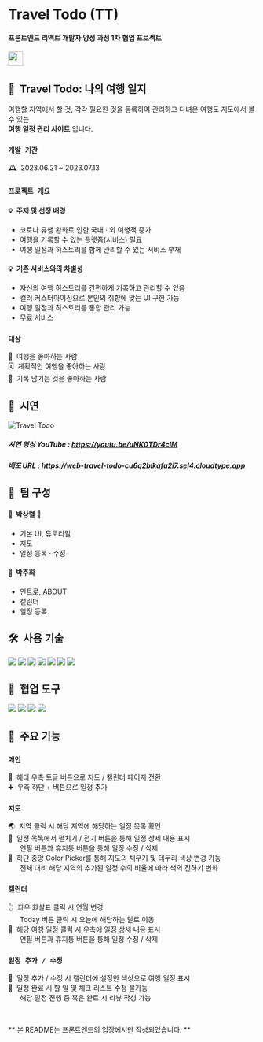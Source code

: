 # Travel Todo (TT)

#### 프론트엔드 리액트 개발자 양성 과정 1차 협업 프로젝트
<a target="_blank" href="https://devitoolz.notion.site/Travel-Todo-TT-8f38ae2892434e6d953f8ae4c6589b5c?pvs=4" ><img height="30" width="30" src="https://cdn.jsdelivr.net/npm/simple-icons@v9/icons/notion.svg" /></a>

## 🛫  Travel Todo: 나의 여행 일지

여행할 지역에서 할 것, 각각 필요한 것을 등록하여 관리하고 다녀온 여행도 지도에서 볼 수 있는  
**여행 일정 관리 사이트** 입니다.

### `개발 기간`

🕰️  2023.06.21 ~ 2023.07.13

### `프로젝트 개요`

#### 💡  주제 및 선정 배경

- 코로나 유행 완화로 인한 국내 · 외 여행객 증가
- 여행을 기록할 수 있는 플랫폼(서비스) 필요
- 여행 일정과 히스토리를 함께 관리할 수 있는 서비스 부재

#### 💡  기존 서비스와의 차별성

- 자신의 여행 히스토리를 간편하게 기록하고 관리할 수 있음
- 컬러 커스터마이징으로 본인의 취향에 맞는 UI 구현 가능
- 여행 일정과 히스토리를 통합 관리 가능
- 무료 서비스

### `대상`

🎒  여행을 좋아하는 사람  
🗓️  계획적인 여행을 좋아하는 사람  
📝  기록 남기는 것을 좋아하는 사람  

## 🎥  시연

![Travel Todo](https://github.com/heeheepark/travel-todo/assets/101806077/92832c54-cd63-473f-9d7b-91844e412e7d)

##### 시연 영상 YouTube : https://youtu.be/uNK0TDr4clM

##### 배포 URL : https://web-travel-todo-cu6q2blkafu2i7.sel4.cloudtype.app

## 👥  팀 구성

#### 👤  박상렬 👑

- 기본 UI, 튜토리얼
- 지도
- 일정 등록 · 수정

#### 👤  박주희

- 인트로, ABOUT
- 캘린더
- 일정 등록

## 🛠️  사용 기술

<div>
  <img src="https://img.shields.io/badge/Html-E34F26?style=for-the-badge&logo=Html5&logoColor=white">
  <img src="https://img.shields.io/badge/css-1572B6?style=for-the-badge&logo=css3&logoColor=white">
  <img src="https://img.shields.io/badge/Javascript-F7DF1E?style=for-the-badge&logo=Javascript&logoColor=black">
  <img src="https://img.shields.io/badge/React-61DAFB?style=for-the-badge&logo=React&logoColor=black">
  <img src="https://img.shields.io/badge/styledcomponents-DB7093?style=for-the-badge&logo=styledcomponents&logoColor=white">
  <img src="https://img.shields.io/badge/antdesign-0170FE?style=for-the-badge&logo=antdesign&logoColor=white">
  <img src="https://img.shields.io/badge/axios-5A29E4?style=for-the-badge&logo=axios&logoColor=white">
</div>

## 📠  협업 도구

<div>
  <img src="https://img.shields.io/badge/git-F05032?style=for-the-badge&logo=git&logoColor=white">
  <img src="https://img.shields.io/badge/github-181717?style=for-the-badge&logo=github&logoColor=white">
  <img src="https://img.shields.io/badge/slack-4A154B?style=for-the-badge&logo=slack&logoColor=white">
  <img src="https://img.shields.io/badge/notion-000000?style=for-the-badge&logo=notion&logoColor=white">
</div>

## 📌  주요 기능

### `메인`

🤏  헤더 우측 토글 버튼으로 지도 / 캘린더 페이지 전환  
➕  우측 하단 + 버튼으로 일정 추가

### `지도`

🌏  지역 클릭 시 해당 지역에 해당하는 일정 목록 확인  
📃  일정 목록에서 펼치기 / 접기 버튼을 통해 일정 상세 내용 표시  
      연필 버튼과 휴지통 버튼을 통해 일정 수정 / 삭제  
🌈  하단 중앙 Color Picker를 통해 지도의 채우기 및 테두리 색상 변경 가능  
      전체 대비 해당 지역의 추가된 일정 수의 비율에 따라 색의 진하기 변화

### `캘린더`

👆  좌우 화살표 클릭 시 연월 변경  
      Today 버튼 클릭 시 오늘에 해당하는 달로 이동  
📆  해당 여행 일정 클릭 시 우측에 일정 상세 내용 표시  
      연필 버튼과 휴지통 버튼을 통해 일정 수정 / 삭제

### `일정 추가 / 수정`

🌈  일정 추가 / 수정 시 캘린더에 설정한 색상으로 여행 일정 표시  
📝  일정 완료 시 할 일 및 체크 리스트 수정 불가능  
      해당 일정 진행 중 혹은 완료 시 리뷰 작성 가능

<br />

\*\* 본 README는 프론트엔드의 입장에서만 작성되었습니다. \*\*
